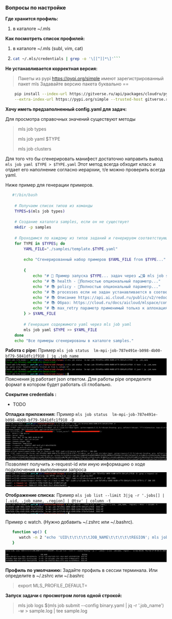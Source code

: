 ### Вопросы по настройке



**Где хранится профиль:**

1. в каталоге ~/.mls


**Как посмотреть список профилей:**

1. в каталоге ~/.mls (subl, vim, cat)
2. ```bash
   cat ~/.mls/credentials | grep -o '\[[^]]*\]'```
   
**Не устанавливается корректная версия:**

> Пакеты из pypi https://pypi.org/simple имеют зарегистрированный пакет mls
   Задавайте версию пакета буквально == 
```bash 
    pip install --index-url https://gitverse.ru/api/packages/cloudru/pypi/simple/ \
    --extra-index-url https://pypi.org/simple --trusted-host gitverse.ru mls==0.4.1
```



**Хочу иметь предзаполненный config.yaml для задач:**

Для просмотра справочных значений существуют методы 
> mls job types
>
> mls job yaml $TYPE
> 
> mls job clusters

Для того что бы сгенерировать манифест достаточно направить вывод `mls job yaml $TYPE > $TYPE.yaml`
Этот метод всегда обходит класс и отдает его наполнение согласно иерархии, т/е можно проверить всегда yaml.

Ниже пример для генерации примеров. 
```bash 
   #!/bin/bash

    # Получаем список типов из команды
    TYPES=$(mls job types)

    # Создание каталога samples, если он не существует
    mkdir -p samples

    # Проходимся по каждому из типов заданий и генерируем соответствующий файл YAML
    for TYPE in $TYPES; do
        YAML_FILE="./samples/template.$TYPE.yaml"
    
        echo "Сгенерированный набор примеров $YAML_FILE from $TYPE..."
    
        {
            echo "# 🤝 Пример запуска $TYPE... задач через ☁️👔🔒 mls job submit --config ./$YAML_FILE"
            echo "# 📚 health - 🚀Полностью опциональный параметр..."
            echo "# 📚 policy - 🚀Полностью опциональный параметр..."
            echo "# 📚 processes если не задан устанавливается в соответствии с gpu"
            echo "# 📚 Описание https://api.ai.cloud.ru/public/v2/redoc"
            echo "# 📚 Образ: https://cloud.ru/docs/aicloud/mlspace/concepts/environments__basic-images-list__jobs.html"
            echo "# 📚 max_retry параметр применимый только к аллокациям"
        } > $YAML_FILE
    
        # Генерация содержимого yaml через mls job yaml
        mls job yaml $TYPE >> $YAML_FILE
    done
    echo "Все примеры сгенерированы в каталоге samples."
```

**Работа с pipe:**
   Пример ```mls job status  lm-mpi-job-787e491e-b098-4b00-bf79-5841dfc1f910 | jq .job_name```
    ![ Запуск ](static/FAQ1.png)
   Пояснения jq работает json ответом. Для работы pipe определите формат в котором будет работать cli глобально. 

**Сокрытие credentials :**
   * TODO

**Отладка приложения:**
   Пример ```mls job status  lm-mpi-job-787e491e-b098-4b00-bf79-5841dfc1f910 -D```
   ![ Запуск ](static/FAQ2.png)
   Позволяет получить x-request-id или иную информацию о ходе подключения и выполнении запроса
   ![ Запуск ](static/FAQ3.png)


**Отображение списка:**
   Пример ```mls job list --limit 3|jq -r '.jobs[] | [.uid, .job_name, .region] | @tsv' | column -t```
   ![ Запуск ](static/FAQ4.png)

   Пример с watch. (Нужно добавить ~/.zshrc или ~/.bashrc).
   ```bash
      function wp() {
         watch -n 2 "echo 'UID\t\t\t\t\tJOB_NAME\t\t\t\t\tREGION'; mls job list --limit 3 --status Pending | jq -r '.jobs[] | [.uid, .job_name, .region] | @tsv' | column -t"
      }
   ```
   ![ Запуск ](static/FAQ5.png)

**Профиль по умолчанию:**
   Задайте профиль в сессии терминала. Или определите в ~/.zshrc или ~/.bashrc
   > export MLS_PROFILE_DEFAULT=

**Запуск задачи с просмотром логов одной строкой:**
   > mls job logs $(mls job submit --config binary.yaml | jq -r '.job_name') -w > sample.log | tee sample.log

